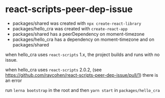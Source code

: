 # react-scripts-peer-dep-issue

 * packages/shared was created with `npx create-react-library`
 * packages/hello_cra was created with `create-react-app`
 * packages/shared has a peerDependency on moment-timezone
 * packages/hello_cra has a dependency on moment-timezone and on packages/shared

when hello_cra uses `react-scripts` 1.x, the project builds and runs with no issue.


when hello_cra uses `react-scripts` 2.0.2, (see https://github.com/raycohen/react-scripts-peer-dep-issue/pull/1) there is an error



run `lerna bootstrap` in the root and then `yarn start` in `packages/hello_cra` 
